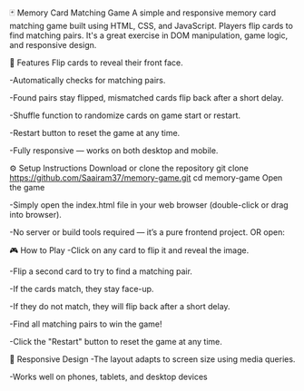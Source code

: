 🃏 Memory Card Matching Game
A simple and responsive memory card matching game built using HTML, CSS, and JavaScript. Players flip cards to find matching pairs. It's a great exercise in DOM manipulation, game logic, and responsive design.

🚀 Features
Flip cards to reveal their front face.

-Automatically checks for matching pairs.

-Found pairs stay flipped, mismatched cards flip back after a short delay.

-Shuffle function to randomize cards on game start or restart.

-Restart button to reset the game at any time.

-Fully responsive — works on both desktop and mobile.

⚙️ Setup Instructions
Download or clone the repository
   git clone https://github.com/Saairam37/memory-game.git
   cd memory-game
Open the game

-Simply open the index.html file in your web browser (double-click or drag into browser).

-No server or build tools required — it’s a pure frontend project.
OR
open:

🎮 How to Play
-Click on any card to flip it and reveal the image.

-Flip a second card to try to find a matching pair.

-If the cards match, they stay face-up.

-If they do not match, they will flip back after a short delay.

-Find all matching pairs to win the game!

-Click the "Restart" button to reset the game at any time.

📱 Responsive Design
-The layout adapts to screen size using media queries.

-Works well on phones, tablets, and desktop devices



